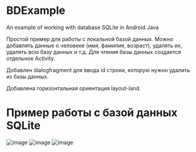 # BDExample
 An example of working with database SQLite in Android Java

Простой пример для работы с локальной базой данных. Можно добавлять данные о человеке (имя, фамилия, возраст), 
удалять их, удалять всю базу данных и т.д. Для чтения базы данных создается отдельное Activity.

Добавлен dialogfragment для ввода id строки, которую нужно удалить из базы данных.

Добавлена горизонтальная ориентация layout-land.

# Пример работы с базой данных SQLite

![image](https://user-images.githubusercontent.com/51761775/60381939-6f867280-9a64-11e9-9e6a-4759fc9554ec.png)
![image](https://user-images.githubusercontent.com/51761775/60381958-ca1fce80-9a64-11e9-9be4-7fdb7617aa0f.png)
![image](https://user-images.githubusercontent.com/51761775/60381942-7ad99e00-9a64-11e9-8fe3-9601fd42ff20.png)
